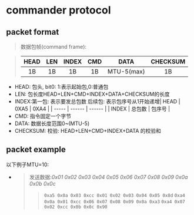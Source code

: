 # commander protocol

## packet format

> 数据包帧(command frame):

> | HEAD | LEN | INDEX | CMD |    DATA    | CHECKSUM |
> | :--: | :-: | :---: | :-: | :--------: | :------: |
> |  1B  | 1B |  1B  | 1B | MTU-5(max) |    1B    |

* HEAD: 包头, bit0: 1:表示起始包,0:普通包
* LEN: 包长度HEAD+LEN+CMD+INDEX+DATA+CHECKSUM的长度
* INDEX:第一包: 表示要发总包数
  后续包: 表示包序号从1开始递增| HEAD  | 0XA5   | 0XA4   |
  | ----- | ------ | ------ |
  | INDEX | 总包数 | 包序号 |
* CMD: 指令固定一个字节
* DATA: 数据长度范围0~(MTU-5)
* CHECKSUM: 校验: HEAD+LEN+CMD+INDEX+DATA 的校验和

## packet example

以下例子MTU=10:

* > 发送数据:*0x01 0x02 0x03 0x04 0x05 0x06 0x07 0x08 0x09 0x0a 0x0b 0x0c*
  >
  >> `0xa5 0x0a 0x03 0xcc 0x01 0x02 0x03 0x04 0x05 0x8d`
  >> `0xa4 0x0a 0x01 0xcc 0x06 0x07 0x08 0x09 0x0a 0xa3`
  >> `0xa4 0x07 0x02 0xcc 0x0b 0x0c 0x90`
  >>
  >
